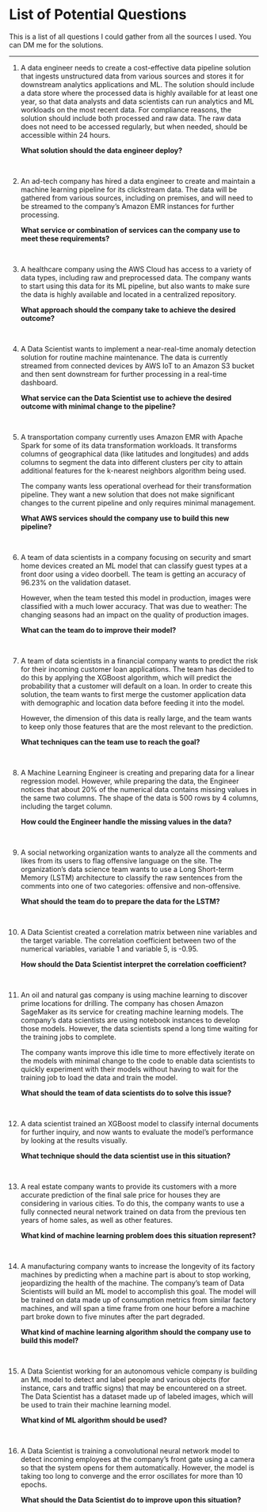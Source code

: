 # List of Potential Questions

This is a list of all questions I could gather from all the sources I used. You can DM me for the solutions.

---

1. A data engineer needs to create a cost-effective data pipeline solution that ingests unstructured data from various sources and stores it for downstream analytics applications and ML. The solution should include a data store where the processed data is highly available for at least one year, so that data analysts and data scientists can run analytics and ML workloads on the most recent data. For compliance reasons, the solution should include both processed and raw data. The raw data does not need to be accessed regularly, but when needed, should be accessible within 24 hours.

   **What solution should the data engineer deploy?**

</br>

2. An ad-tech company has hired a data engineer to create and maintain a machine learning pipeline for its clickstream data. The data will be gathered from various sources, including on premises, and will need to be streamed to the company’s Amazon EMR instances for further processing.

   **What service or combination of services can the company use to meet these requirements?**

</br>

3. A healthcare company using the AWS Cloud has access to a variety of data types, including raw and preprocessed data. The company wants to start using this data for its ML pipeline, but also wants to make sure the data is highly available and located in a centralized repository.

   **What approach should the company take to achieve the desired outcome?**

</br>

4. A Data Scientist wants to implement a near-real-time anomaly detection solution for routine machine maintenance. The data is currently streamed from connected devices by AWS IoT to an Amazon S3 bucket and then sent downstream for further processing in a real-time dashboard.

   **What service can the Data Scientist use to achieve the desired outcome with minimal change to the pipeline?**

</br>

5. A transportation company currently uses Amazon EMR with Apache Spark for some of its data transformation workloads. It transforms columns of geographical data (like latitudes and longitudes) and adds columns to segment the data into different clusters per city to attain additional features for the k-nearest neighbors algorithm being used.

   The company wants less operational overhead for their transformation pipeline. They want a new solution that does not make significant changes to the current pipeline and only requires minimal management.

    **What AWS services should the company use to build this new pipeline?**

</br>

6. A team of data scientists in a company focusing on security and smart home devices created an ML model that can classify guest types at a front door using a video doorbell. The team is getting an accuracy of 96.23% on the validation dataset.

   However, when the team tested this model in production, images were classified with a much lower accuracy. That was due to weather: The changing seasons had an impact on the quality of production images.

    **What can the team do to improve their model?**

</br>

7. A team of data scientists in a financial company wants to predict the risk for their incoming customer loan applications. The team has decided to do this by applying the XGBoost algorithm, which will predict the probability that a customer will default on a loan. In order to create this solution, the team wants to first merge the customer application data with demographic and location data before feeding it into the model.

   However, the dimension of this data is really large, and the team wants to keep only those features that are the most relevant to the prediction.

    **What techniques can the team use to reach the goal?**

</br>

8. A Machine Learning Engineer is creating and preparing data for a linear regression model. However, while preparing the data, the Engineer notices that about 20% of the numerical data contains missing values in the same two columns. The shape of the data is 500 rows by 4 columns, including the target column.

   **How could the Engineer handle the missing values in the data?**

</br>

9. A social networking organization wants to analyze all the comments and likes from its users to flag offensive language on the site. The organization’s data science team wants to use a Long Short-term Memory (LSTM) architecture to classify the raw sentences from the comments into one of two categories: offensive and non-offensive.

   **What should the team do to prepare the data for the LSTM?**

</br>

10. A Data Scientist created a correlation matrix between nine variables and the target variable. The correlation coefficient between two of the numerical variables, variable 1 and variable 5, is -0.95.

    **How should the Data Scientist interpret the correlation coefficient?**

</br>

11. An oil and natural gas company is using machine learning to discover prime locations for drilling. The company has chosen Amazon SageMaker as its service for creating machine learning models. The company’s data scientists are using notebook instances to develop those models. However, the data scientists spend a long time waiting for the training jobs to complete.

     The company wants improve this idle time to more effectively iterate on the models with minimal change to the code to enable data scientists to quickly experiment with their models without having to wait for the training job to load the data and train the model.

      **What should the team of data scientists do to solve this issue?**

</br>

12. A data scientist trained an XGBoost model to classify internal documents for further inquiry, and now wants to evaluate the model’s performance by looking at the results visually.

      **What technique should the data scientist use in this situation?**

</br>

13. A real estate company wants to provide its customers with a more accurate prediction of the final sale price for houses they are considering in various cities. To do this, the company wants to use a fully connected neural network trained on data from the previous ten years of home sales, as well as other features.

      **What kind of machine learning problem does this situation represent?**

</br>

14. A manufacturing company wants to increase the longevity of its factory machines by predicting when a machine part is about to stop working, jeopardizing the health of the machine. The company’s team of Data Scientists will build an ML model to accomplish this goal. The model will be trained on data made up of consumption metrics from similar factory machines, and will span a time frame from one hour before a machine part broke down to five minutes after the part degraded.

      **What kind of machine learning algorithm should the company use to build this model?**

</br>

15. A Data Scientist working for an autonomous vehicle company is building an ML model to detect and label people and various objects (for instance, cars and traffic signs) that may be encountered on a street. The Data Scientist has a dataset made up of labeled images, which will be used to train their machine learning model.

      **What kind of ML algorithm should be used?**

</br>

16. A Data Scientist is training a convolutional neural network model to detect incoming employees at the company’s front gate using a camera so that the system opens for them automatically. However, the model is taking too long to converge and the error oscillates for more than 10 epochs.

      **What should the Data Scientist do to improve upon this situation?**
      
</br>

